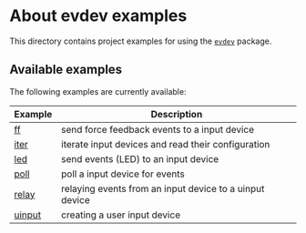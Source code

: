 # About evdev examples

This directory contains project examples for using the [`evdev`][1] package.

## Available examples

The following examples are currently available:

<!-- the following section is updated by running `go run gen.go` -->
<!-- START EXAMPLES -->
| Example           | Description                                             |
|-------------------|---------------------------------------------------------|
| [ff](/ff)         | send force feedback events to a input device            |
| [iter](/iter)     | iterate input devices and read their configuration      |
| [led](/led)       | send events (LED) to an input device                    |
| [poll](/poll)     | poll a input device for events                          |
| [relay](/relay)   | relaying events from an input device to a uinput device |
| [uinput](/uinput) | creating a user input device                            |
<!-- END EXAMPLES -->

[1]: https://github.com/kenshaw/evdev
